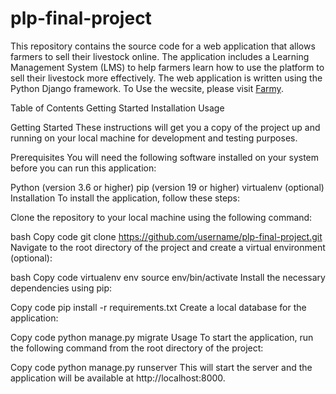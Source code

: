 # plp-final-project
This repository contains the source code for a web application that allows farmers to sell their livestock online. The application includes a Learning Management System (LMS) to help farmers learn how to use the platform to sell their livestock more effectively. The web application is written using the Python Django framework.
To Use the wecsite, please visit [Farmy](livestockmarket.vercel.app).

Table of Contents
Getting Started
Installation
Usage

Getting Started
These instructions will get you a copy of the project up and running on your local machine for development and testing purposes.

Prerequisites
You will need the following software installed on your system before you can run this application:

Python (version 3.6 or higher)
pip (version 19 or higher)
virtualenv (optional)
Installation
To install the application, follow these steps:

Clone the repository to your local machine using the following command:

bash
Copy code
git clone https://github.com/username/plp-final-project.git
Navigate to the root directory of the project and create a virtual environment (optional):

bash
Copy code
virtualenv env
source env/bin/activate
Install the necessary dependencies using pip:

Copy code
pip install -r requirements.txt
Create a local database for the application:

Copy code
python manage.py migrate
Usage
To start the application, run the following command from the root directory of the project:

Copy code
python manage.py runserver
This will start the server and the application will be available at http://localhost:8000.
